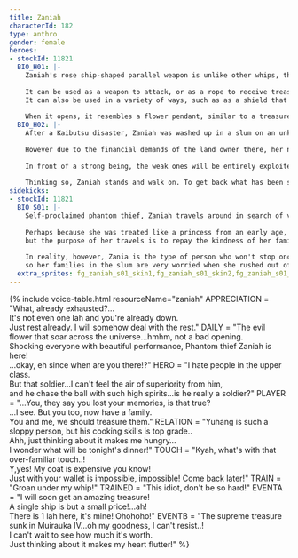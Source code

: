 ```yaml
---
title: Zaniah
characterId: 182
type: anthro
gender: female
heroes:
- stockId: 11821
  BIO_H01: |-
    Zaniah's rose ship-shaped parallel weapon is unlike other whips, the ends branched into 4 leather segment.
  
    It can be used as a weapon to attack, or as a rope to receive treasures,
    It can also be used in a variety of ways, such as as a shield that resembles a flower petal to protect allies in a wide area.
  
    When it opens, it resembles a flower pendant, similar to a treasure given to Xania by her family when she was a child.
  BIO_H02: |-
    After a Kaibutsu disaster, Zaniah was washed up in a slum on an unknown planet and was loved by the natives as if she were their own child or sister.
  
    However due to the financial demands of the land owner there, her new families are forced to live an even worse lives.
  
    In front of a strong being, the weak ones will be entirely exploited. No one will appear to help.
  
    Thinking so, Zaniah stands and walk on. To get back what has been stolen from her family. That wish drive her forward.
sidekicks:
- stockId: 11821
  BIO_S01: |-
    Self-proclaimed phantom thief, Zaniah travels around in search of valuables.
  
    Perhaps because she was treated like a princess from an early age, she is often domineering and unyielding,
    but the purpose of her travels is to repay the kindness of her families in the slums who raised her.
  
    In reality, however, Zania is the type of person who won't stop once she decides to do something, 
    so her families in the slum are very worried when she rushed out of town, they follow her behind buildings, behind trees, and are always cheering her on in the shadows.
  extra_sprites: fg_zaniah_s01_skin1,fg_zaniah_s01_skin2,fg_zaniah_s01_skin3
---
```


{% include voice-table.html resourceName="zaniah"
APPRECIATION = "What, already exhausted?...<br>It's not even one lah and you're already down.<br>Just rest already. I will somehow deal with the rest."
DAILY = "The evil flower that soar across the universe…hmhm, not a bad opening.<br>Shocking everyone with beautiful performance, Phantom thief Zaniah is here!<br>…okay, eh since when are you there!?"
HERO = "I hate people in the upper class.<br>But that soldier…I can't feel the air of superiority from him, <br>and he chase the ball with such high spirits…is he really a soldier?"
PLAYER = "…You, they say you lost your memories, is that true?<br>…I see. But you too, now have a family.<br>You and me, we should treasure them."
RELATION = "Yuhang is such a sloppy person, but his cooking skills is top grade..<br>Ahh, just thinking about it makes me hungry…<br>I wonder what will be tonight's dinner!"
TOUCH = "Kyah, what's with that over-familiar touch..!<br>Y,yes! My coat is expensive you know!<br>Just with your wallet is impossible, impossible! Come back later!"
TRAIN = "Groan under my whip!"
TRAINED = "This idiot, don't be so hard!"
EVENTA = "I will soon get an amazing treasure!<br>A single ship is but a small price!...ah!<br>There is 1 lah here, it's mine! Ohohoho!"
EVENTB = "The supreme treasure sunk in Muirauka IV...oh my goodness, I can't resist..! <br>I can't wait to see how much it's worth.<br>Just thinking about it makes my heart flutter!"
%}

